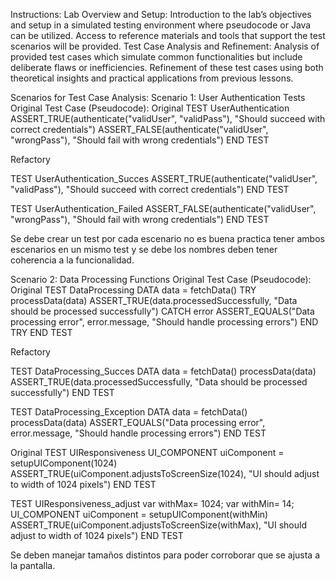 Instructions:
Lab Overview and Setup:
Introduction to the lab’s objectives and setup in a simulated testing environment where pseudocode or Java can be utilized.
Access to reference materials and tools that support the test scenarios will be provided.
Test Case Analysis and Refinement:
Analysis of provided test cases which simulate common functionalities but include deliberate flaws or inefficiencies.
Refinement of these test cases using both theoretical insights and practical applications from previous lessons.

Scenarios for Test Case Analysis:
  Scenario 1: User Authentication Tests
    Original Test Case (Pseudocode):
Original
    TEST UserAuthentication
  ASSERT_TRUE(authenticate("validUser", "validPass"), "Should succeed with correct credentials")
  ASSERT_FALSE(authenticate("validUser", "wrongPass"), "Should fail with wrong credentials")
END TEST

Refactory

TEST UserAuthentication_Succes
  ASSERT_TRUE(authenticate("validUser", "validPass"), "Should succeed with correct credentials")
END TEST

TEST UserAuthentication_Failed
    ASSERT_FALSE(authenticate("validUser", "wrongPass"), "Should fail with wrong credentials")
END TEST

Se debe crear un test por cada escenario no es buena practica tener ambos escenarios en un mismo test y se debe los nombres deben tener coherencia a la funcionalidad.

Scenario 2: Data Processing Functions
Original Test Case (Pseudocode):
Original
TEST DataProcessing
  DATA data = fetchData()
  TRY
    processData(data)
    ASSERT_TRUE(data.processedSuccessfully, "Data should be processed successfully")
  CATCH error
    ASSERT_EQUALS("Data processing error", error.message, "Should handle processing errors")
  END TRY
END TEST


Refactory

TEST DataProcessing_Succes
  DATA data = fetchData()
    processData(data)
    ASSERT_TRUE(data.processedSuccessfully, "Data should be processed successfully")
END TEST

TEST DataProcessing_Exception
  DATA data = fetchData()
    processData(data)
    ASSERT_EQUALS("Data processing error", error.message, "Should handle processing errors")
END TEST

Original
TEST UIResponsiveness
  UI_COMPONENT uiComponent = setupUIComponent(1024)
  ASSERT_TRUE(uiComponent.adjustsToScreenSize(1024), "UI should adjust to width of 1024 pixels")
END TEST

TEST UIResponsiveness_adjust
  var withMax= 1024;
  var withMin= 14;
  UI_COMPONENT uiComponent = setupUIComponent(withMin)
  ASSERT_TRUE(uiComponent.adjustsToScreenSize(withMax), "UI should adjust to width of 1024 pixels")
END TEST

Se deben manejar tamaños distintos para poder corroborar que se ajusta a la pantalla.





